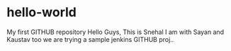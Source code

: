 # hello-world
My first GITHUB repository
Hello Guys, 
This is Snehal
I am with Sayan and Kaustav too
we are trying a sample jenkins GITHUB proj..
